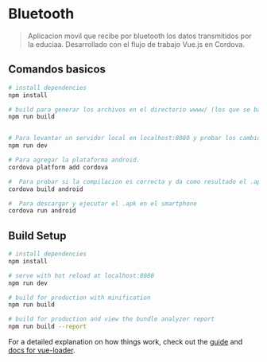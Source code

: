 # Bluetooth 

> Aplicacion movil que recibe por bluetooth los datos transmitidos por la educiaa.  Desarrollado con el flujo de trabajo Vue.js en Cordova.


## Comandos basicos

``` bash
# install dependencies
npm install

# build para generar los archivos en el directorio wwww/ (los que se bajan al smartphone)
npm run build


# Para levantar un servidor local en localhost:8080 y probar los cambios en caliente (serve with hot reload at localhost:8080)
npm run dev

# Para agregar la plataforma android.  
cordova platform add cordova

#  Para probar si la compilacion es correcta y da como resultado el .apk
cordova build android

#  Para descargar y ejecutar el .apk en el smartphone
cordova run android


```


## Build Setup

``` bash
# install dependencies
npm install

# serve with hot reload at localhost:8080
npm run dev

# build for production with minification
npm run build

# build for production and view the bundle analyzer report
npm run build --report
```

For a detailed explanation on how things work, check out the [guide](http://vuejs-templates.github.io/webpack/) and [docs for vue-loader](http://vuejs.github.io/vue-loader).
